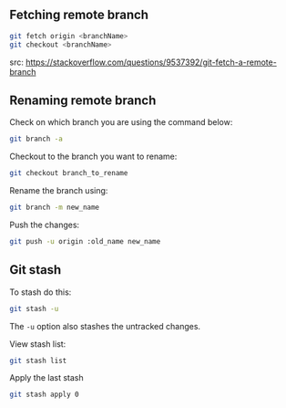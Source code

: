 ## Fetching remote branch

```bash
git fetch origin <branchName>
git checkout <branchName>
```

src: https://stackoverflow.com/questions/9537392/git-fetch-a-remote-branch


## Renaming remote branch

Check on which branch you are using the command below:

```bash
git branch -a 
```

Checkout to the branch you want to rename:

```bash
git checkout branch_to_rename
```

Rename the branch using:

```bash
git branch -m new_name
```

Push the changes:

```bash
git push -u origin :old_name new_name
```

## Git stash

To stash do this:

```bash
git stash -u
```

The `-u` option also stashes the untracked changes.

View stash list:

```bash
git stash list
```

Apply the last stash

```bash
git stash apply 0
```




